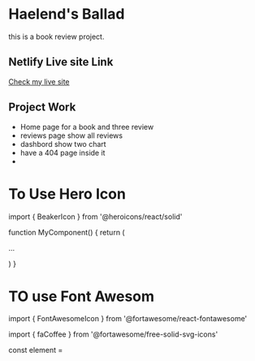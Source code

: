 # Haelend's Ballad

this is a book review project.

## Netlify Live site Link

[Check my live site](https://bookreview2022.netlify.app/)

## Project Work

- Home page for a book and three review
- reviews page show all reviews
- dashbord show two chart
- have a 404 page inside it
-

# To Use Hero Icon

import { BeakerIcon } from '@heroicons/react/solid'

function MyComponent() {
return (

<div>
<BeakerIcon className="h-5 w-5 text-blue-500"/>
<p>...</p>
</div>
)
}

# TO use Font Awesom

import { FontAwesomeIcon } from '@fortawesome/react-fontawesome'

import { faCoffee } from '@fortawesome/free-solid-svg-icons'

const element = <FontAwesomeIcon icon={faCoffee} />
